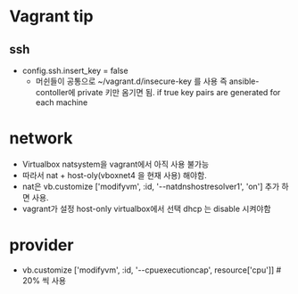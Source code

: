# Vagrant tip

## ssh 
* config.ssh.insert_key = false
  * 머쉰들이 공통으로 ~/vagrant.d/insecure-key 를 사용 즉 ansible-contoller에 private 키만 옴기면 됨.   if true key pairs are generated for each machine

# network 
* Virtualbox natsystem을 vagrant에서 아직 사용 불가능 
* 따라서 nat + host-oly(vboxnet4 을 현재 사용) 해야함.
* nat은  vb.customize ['modifyvm', :id, '--natdnshostresolver1', 'on']  추가 하면 사용. 
* vagrant가 설정 host-only virtualbox에서 선택 dhcp 는 disable 시켜야함 

# provider 
* vb.customize ['modifyvm', :id, '--cpuexecutioncap', resource['cpu']] # 20% 씩 사용 
